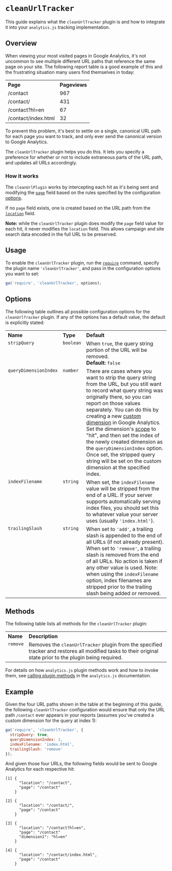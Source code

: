 # `cleanUrlTracker`

This guide explains what the `cleanUrlTracker` plugin is and how to integrate it into your `analytics.js` tracking implementation.

## Overview

When viewing your most visited pages in Google Analytics, it's not uncommon to see multiple different URL paths that reference the same page on your site. The following report table is a good example of this and the frustrating situation many users find themselves in today:

<table>
  <tr valign="top">
    <th align="left">Page</th>
    <th align="left">Pageviews</th>
  </tr>
  <tr valign="top">
    <td>/contact</td>
    <td>967</td>
  </tr>
  <tr valign="top">
    <td>/contact/</td>
    <td>431</td>
  </tr>
  <tr valign="top">
    <td>/contact?hl=en</td>
    <td>67</td>
  </tr>
  <tr valign="top">
    <td>/contact/index.html</td>
    <td>32</td>
  </tr>
</table>

To prevent this problem, it's best to settle on a single, canonical URL path for each page you want to track, and only ever send the canonical version to Google Analytics.

The `cleanUrlTracker` plugin helps you do this. It lets you specify a preference for whether or not to include extraneous parts of the URL path, and updates all URLs accordingly.

### How it works

The `cleanUrlPlugin` works by intercepting each hit as it's being sent and modifying the [`page`](https://developers.google.com/analytics/devguides/collection/analyticsjs/field-reference#page) field based on the rules specified by the configuration [options](#options).

If no `page` field exists, one is created based on the URL path from the [`location`](https://developers.google.com/analytics/devguides/collection/analyticsjs/field-reference#location) field.

**Note:** while the `cleanUrlTracker` plugin does modify the `page` field value for each hit, it never modifies the `location` field. This allows campaign and site search data encoded in the full URL to be preserved.

## Usage

To enable the `cleanUrlTracker` plugin, run the [`require`](https://developers.google.com/analytics/devguides/collection/analyticsjs/using-plugins) command, specify the plugin name `'cleanUrlTracker'`, and pass in the configuration options you want to set:

```js
ga('require', 'cleanUrlTracker', options);
```

## Options

The following table outlines all possible configuration options for the `cleanUrlTracker` plugin. If any of the options has a default value, the default is explicitly stated:

<table>
  <tr valign="top">
    <th align="left">Name</th>
    <th align="left">Type</th>
    <th align="left">Default</th>
  </tr>
  <tr valign="top">
    <td><code>stripQuery</code></a></td>
    <td><code>boolean</code></a></td>
    <td>
      When <code>true</code>, the query string portion of the URL will be removed.<br>
      <strong>Default:</strong> <code>false</code>
    </td>
  </tr>
  <tr valign="top">
    <td><code>queryDimensionIndex</code></a></td>
    <td><code>number</code></a></td>
    <td>
      There are cases where you want to strip the query string from the URL, but you still want to record what query string was originally there, so you can report on those values separately. You can do this by creating a new <a href="https://support.google.com/analytics/answer/2709829">custom dimension</a> in Google Analytics. Set the dimension's <a href="https://support.google.com/analytics/answer/2709828#example-hit">scope</a> to "hit", and then set the index of the newly created dimension as the <code>queryDimensionIndex</code> option. Once set, the stripped query string will be set on the custom dimension at the specified index.
    </td>
  </tr>
  <tr valign="top">
    <td><code>indexFilename</code></a></td>
    <td><code>string</code></a></td>
    <td>
      When set, the <code>indexFilename</code> value will be stripped from the end of a URL. If your server supports automatically serving index files, you should set this to whatever value your server uses (usually <code>'index.html'</code>).
    </td>
  </tr>
  <tr valign="top">
    <td><code>trailingSlash</code></a></td>
    <td><code>string</code></a></td>
    <td>
      When set to <code>'add'</code>, a trailing slash is appended to the end of all URLs (if not already present). When set to <code>'remove'</code>, a trailing slash is removed from the end of all URLs. No action is taken if any other value is used. Note: when using the <code>indexFilename</code> option, index filenames are stripped prior to the trailing slash being added or removed.
    </td>
  </tr>
</table>

## Methods

The following table lists all methods for the `cleanUrlTracker` plugin:

<table>
  <tr valign="top">
    <th align="left">Name</th>
    <th align="left">Description</th>
  </tr>
  <tr valign="top">
    <td><code>remove</code></a></td>
    <td>Removes the <code>cleanUrlTracker</code> plugin from the specified tracker and restores all modified tasks to their original state prior to the plugin being required.</td>
  </tr>
</table>

For details on how `analytics.js` plugin methods work and how to invoke them, see [calling plugin methods](https://developers.google.com/analytics/devguides/collection/analyticsjs/using-plugins#calling_plugin_methods) in the `analytics.js` documentation.

## Example

Given the four URL paths shown in the table at the beginning of this guide, the following `cleanUrlTracker` configuration would ensure that only the URL path `/contact` ever appears in your reports (assumes you've created a custom dimension for the query at index 1):

```js
ga('require', 'cleanUrlTracker', {
  stripQuery: true,
  queryDimensionIndex: 1,
  indexFilename: 'index.html',
  trailingSlash: 'remove'
});
```

And given those four URLs, the following fields would be sent to Google Analytics for each respective hit:

```
[1] {
      "location": "/contact",
      "page": "/contact"
    }

[2] {
      "location": "/contact/",
      "page": "/contact"
    }

[3] {
      "location": "/contact?hl=en",
      "page": "/contact"
      "dimension1": "hl=en"
    }

[4] {
      "location": "/contact/index.html",
      "page": "/contact"
    }
```
